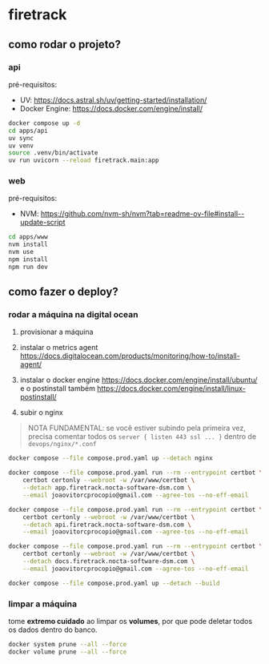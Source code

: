 # firetrack

## como rodar o projeto?

### api

pré-requisitos:

- UV: <https://docs.astral.sh/uv/getting-started/installation/>
- Docker Engine: <https://docs.docker.com/engine/install/>

```sh
docker compose up -d
cd apps/api
uv sync
uv venv
source .venv/bin/activate
uv run uvicorn --reload firetrack.main:app
```

### web

pré-requisitos:

- NVM: <https://github.com/nvm-sh/nvm?tab=readme-ov-file#install--update-script>

```sh
cd apps/www
nvm install
nvm use
npm install
npm run dev
```

## como fazer o deploy?

### rodar a máquina na digital ocean

1. provisionar a máquina

2. instalar o metrics agent <https://docs.digitalocean.com/products/monitoring/how-to/install-agent/>

3. instalar o docker engine <https://docs.docker.com/engine/install/ubuntu/> e o postinstall também <https://docs.docker.com/engine/install/linux-postinstall/>

4. subir o nginx

> NOTA FUNDAMENTAL: se você estiver subindo pela primeira vez, precisa comentar todos os `server { listen 443 ssl ... }` dentro de `devops/nginx/*.conf`

```sh
docker compose --file compose.prod.yaml up --detach nginx

docker compose --file compose.prod.yaml run --rm --entrypoint certbot \
    certbot certonly --webroot -w /var/www/certbot \
    --detach app.firetrack.nocta-software-dsm.com \
    --email joaovitorcprocopio@gmail.com --agree-tos --no-eff-email

docker compose --file compose.prod.yaml run --rm --entrypoint certbot \
    certbot certonly --webroot -w /var/www/certbot \
    --detach api.firetrack.nocta-software-dsm.com \
    --email joaovitorcprocopio@gmail.com --agree-tos --no-eff-email

docker compose --file compose.prod.yaml run --rm --entrypoint certbot \
    certbot certonly --webroot -w /var/www/certbot \
    --detach docs.firetrack.nocta-software-dsm.com \
    --email joaovitorcprocopio@gmail.com --agree-tos --no-eff-email

docker compose --file compose.prod.yaml up --detach --build
```

### limpar a máquina

tome **extremo cuidado** ao limpar os **volumes**, por que pode deletar todos os dados dentro do banco.

```sh
docker system prune --all --force
docker volume prune --all --force
```
